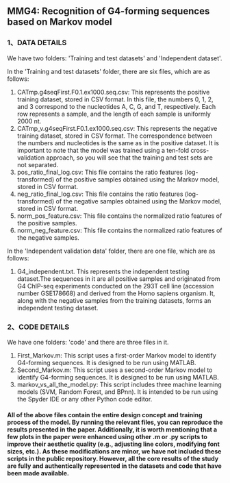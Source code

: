 ## MMG4: Recognition of G4-forming sequences based on Markov model

### 1、DATA DETAILS

We have two folders: 'Training and test datasets' and 'Independent dataset'.

In the 'Training and test datasets' folder, there are six files, which are as follows:
1) CATmp.g4seqFirst.F0.1.ex1000.seq.csv: This represents the positive training dataset, stored in CSV format. In this file, the numbers 0, 1, 2, and 3 correspond to the nucleotides A, C, G, and T, respectively. Each row represents a sample, and the length of each sample is uniformly 2000 nt.
2) CATmp_v.g4seqFirst.F0.1.ex1000.seq.csv: This represents the negative training dataset, stored in CSV format. The correspondence between the numbers and nucleotides is the same as in the positive dataset.
It is important to note that the model was trained using a ten-fold cross-validation approach, so you will see that the training and test sets are not separated.
3) pos_ratio_final_log.csv: This file contains the ratio features (log-transformed) of the positive samples obtained using the Markov model, stored in CSV format.
4) neg_ratio_final_log.csv: This file contains the ratio features (log-transformed) of the negative samples obtained using the Markov model, stored in CSV format.
5) norm_pos_feature.csv: This file contains the normalized ratio features of the positive samples.
6) norm_neg_feature.csv: This file contains the normalized ratio features of the negative samples.

In the 'Independent validation data' folder, there are one file, which are as follows:
1) G4_independent.txt. This represents the independent testing dataset.The sequences in it are all positive samples and originated from G4 ChIP-seq experiments conducted on the 293T cell line (accession number GSE178668) and derived from the Homo sapiens organism. It, along with the negative samples from the training datasets, forms an independent testing dataset.

### 2、CODE DETAILS
We have one folders: 'code' and there are three files in it.
1) First_Markov.m: This script uses a first-order Markov model to identify G4-forming sequences. It is designed to be run using MATLAB.
2) Second_Markov.m: This script uses a second-order Markov model to identify G4-forming sequences. It is designed to be run using MATLAB.
3) markov_vs_all_the_model.py: This script includes three machine learning models (SVM, Random Forest, and BPnn). It is intended to be run using the Spyder IDE or any other Python code editor.


#### All of the above files contain the entire design concept and training process of the model. By running the relevant files, you can reproduce the results presented in the paper. Additionally, it is worth mentioning that a few plots in the paper were enhanced using other .m or .py scripts to improve their aesthetic quality (e.g., adjusting line colors, modifying font sizes, etc.). As these modifications are minor, we have not included these scripts in the public repository. However, all the core results of the study are fully and authentically represented in the datasets and code that have been made available.
